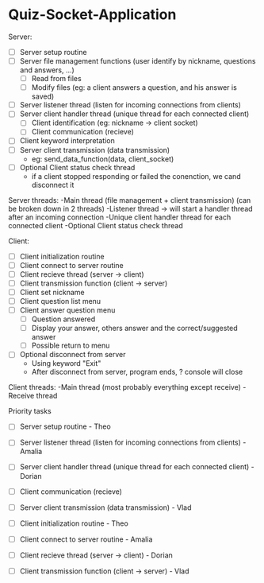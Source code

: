 # Quiz-Socket-Application
Server:
- [ ] Server setup routine
- [ ] Server file management functions (user identify by nickname, questions and answers, ...)
	- [ ] Read from files
	- [ ] Modify files (eg: a client answers a question, and his answer is saved)
- [ ] Server listener thread (listen for incoming connections from clients)
- [ ] Server client handler thread (unique thread for each connected client)
	- [ ] Client identification (eg: nickname -> client socket)
	- [ ] Client communication (recieve)
- [ ] Client keyword interpretation
- [ ] Server client transmission (data transmission)
	- eg: send_data_function(data, client_socket)
- [ ] Optional Client status check thread
	- if a client stopped responding or failed the conenction, we cand disconnect it

Server threads: 
	-Main thread (file management + client transmission) (can be broken down in 2 threads)
	-Listener thread -> will start a handler thread after an incoming connection
	-Unique client handler thread for each connected client
	-Optional Client status check thread

Client:
- [ ] Client initialization routine
- [ ] Client connect to server routine
- [ ] Client recieve thread (server -> client)
- [ ] Client transmission function (client -> server)
- [ ] Client set nickname
- [ ] Client question list menu
- [ ] Client answer question menu
	- [ ] Question answered
	- [ ] Display your answer, others answer and the correct/suggested answer
	- [ ] Possible return to menu
- [ ] Optional disconnect from server
	- Using keyword "Exit"
	- After disconnect from server, program ends, ? console will close

Client threads:
	-Main thread (most probably everything except receive)
	-Receive thread


Priority tasks

- [ ] Server setup routine - Theo
- [ ] Server listener thread (listen for incoming connections from clients) - Amalia
- [ ] Server client handler thread (unique thread for each connected client) - Dorian
- [ ] Client communication (recieve)
- [ ] Server client transmission (data transmission) - Vlad


- [ ] Client initialization routine - Theo
- [ ] Client connect to server routine - Amalia
- [ ] Client recieve thread (server -> client) - Dorian
- [ ] Client transmission function (client -> server) - Vlad
